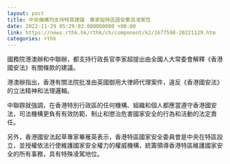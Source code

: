 ```yaml
---
layout: post
title: 中央機構均支持特首建議　專家指特區國安委具凌駕性
date: 2022-11-29 05:29:03.000000000 +08:00
link: https://news.rthk.hk/rthk/ch/component/k2/1677598-20221129.htm
categories: rthk
---
```


國務院港澳辦和中聯辦，都支持行政長官李家超提出由全國人大常委會解釋《香港國安法》有關條款的建議。

港澳辦指出，香港有關法院批准由英國御用大律師代理案件，違反《香港國安法》的立法精神和法理邏輯。

中聯辧就強調，在香港特別行政區的任何機構、組織和個人都應當遵守香港國安法，司法機構更負有有效防範、制止和懲治危害國家安全的行為和活動的法定責任。

另外，香港國安法起草專家畢雁英表示，香港特區國家安全委員會是中央在特區設立，並授權依法行使維護國家安全權力的權威機構，統籌領導香港特區維護國家安全的所有事務，具有特殊凌駕地位。
